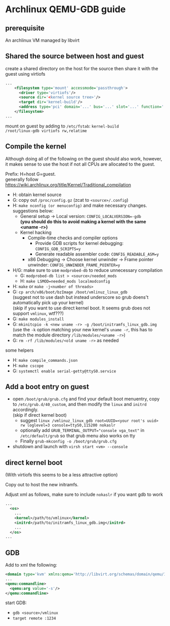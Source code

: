 # Archlinux QEMU-GDB guide

## prerequisite

An archlinux VM managed by libvirt

## Shared the source between host and guest

create a shared directory on the host for the source then share it with the guest using virtiofs
```xml
...
    <filesystem type='mount' accessmode='passthrough'>
      <driver type='virtiofs'/>
      <source dir='<kernel source tree>'/>
      <target dir='kernel-build'/>
      <address type='pci' domain='...' bus='...' slot='...' function='...'/>
    </filesystem>
...
```
mount on guest by adding to `/etc/fstab`:
`kernel-build            /root/linux-gdb virtiofs rw,relatime`

## Compile the kernel

Although doing all of the following on the guest should also work, however, it makes sense to use the host if not all CPUs are allocated to the guest.


Prefix: H=host G=guest.  
generally follow https://wiki.archlinux.org/title/Kernel/Traditional_compilation
* H: obtain kernel source
* G: copy out `/proc/config.gz`  (zcat to `<source>/.config`)
* H: `make nconfig (or menuconfig)` and make necessary changes.  
  suggestions below:
  * General setup -> Local version: `CONFIG_LOCALVERSION=-gdb`  
    **(you should do this to avoid making a kernel with the same <uname -r>)**
  * Kernel hacking
    * Compile-time checks and compiler options
      * Provide GDB scripts for kernel debugging: `CONFIG_GDB_SCRIPTS=y`
      * Generate readable assembler code: `CONFIG_READABLE_ASM=y`
    * x86 Debugging -> Choose kernel unwinder -> Frame pointer unwinder: `CONFIG_UNWINDER_FRAME_POINTER=y`
* H/G: make sure to use `modprobed-db` to reduce unnecessary compilation
  * G: `modprobed-db list > <source>/needed_mods`
  * H: `make LSMOD=needed_mods localmodconfig`
* H: `make` or `make -j<number of threads>`
* G: `cp arch/x86/boot/bzImage /boot/vmlinuz_linux_gdb`  
  (suggest not to use dash but instead underscore so grub doens't automatically pick up your kernel)  
  (skip if you want to use direct kernel boot. It seems grub does not support `vmlinux`, wtf???)
* G: `make modules_install`
* G: `mkinitcpio -k <new uname -r> -g /boot/initramfs_linux_gdb.img`  
  (use the `-k` option matching your new kernel's `uname -r`, this has to match the module directory `/lib/modules/<uname -r>`)
* G: `rm -rf /lib/modules/<old uname -r>` as needed

some helpers
* H: `make compile_commands.json`
* H: `make cscope`
* G: `systemctl enable serial-getty@ttyS0.service`

## Add a boot entry on guest

* open `/boot/grub/grub.cfg` and find your default boot menuentry, copy to `/etc/grub.d/40_custom`, and then modify the `linux` and `initrd` accordingly.  
  (skip if direct kernel boot)
  * suggest `linux /vmlinuz_linux_gdb root=UUID=<your root's uuid> rw loglevel=3 console=ttyS0,115200 nokaslr`
  * optionally add `GRUB_TERMINAL_OUTPUT="console vga_text"` in `/etc/default/grub` so that grub menu also works on tty
  * Finally `grub-mkconfig -o /boot/grub/grub.cfg`
* shutdown and launch with `virsh start <vm> --console`

## direct kernel boot 

(With virtiofs this seems to be a less attractive option)

Copy out to host the new initramfs.

Adjust xml as follows, make sure to include `nokaslr` if you want gdb to work
```xml
...
  <os>
    ...
    <kernel>/path/to/vmlinux</kernel>
    <initrd>/path/to/initramfs_linux_gdb.img</initrd>
    ...
  </os>
...
```

## GDB

Add to xml the following:
```xml
<domain type='kvm' xmlns:qemu='http://libvirt.org/schemas/domain/qemu/1.0'>
...
<qemu:commandline>        
  <qemu:arg value='-s'/>  
</qemu:commandline>
```

start GDB:
* `gdb <source>/vmlinux`
* `target remote :1234`
